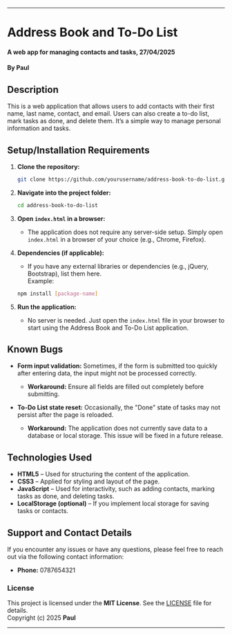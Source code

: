 
---

# **Address Book and To-Do List**  
#### A web app for managing contacts and tasks, 27/04/2025  
#### By **Paul**

## **Description**  
This is a web application that allows users to add contacts with their first name, last name, contact, and email. Users can also create a to-do list, mark tasks as done, and delete them. It’s a simple way to manage personal information and tasks.

## **Setup/Installation Requirements**  
1. **Clone the repository:**
   ```bash
   git clone https://github.com/yourusername/address-book-to-do-list.git
   ```

2. **Navigate into the project folder:**
   ```bash
   cd address-book-to-do-list
   ```

3. **Open `index.html` in a browser:**
   - The application does not require any server-side setup. Simply open `index.html` in a browser of your choice (e.g., Chrome, Firefox).

4. **Dependencies (if applicable):**
   - If you have any external libraries or dependencies (e.g., jQuery, Bootstrap), list them here.  
   Example: 
   ```bash
   npm install [package-name]
   ```

5. **Run the application:**
   - No server is needed. Just open the `index.html` file in your browser to start using the Address Book and To-Do List application.

## **Known Bugs**  
- **Form input validation:** Sometimes, if the form is submitted too quickly after entering data, the input might not be processed correctly.  
  - **Workaround:** Ensure all fields are filled out completely before submitting.

- **To-Do List state reset:** Occasionally, the "Done" state of tasks may not persist after the page is reloaded.  
  - **Workaround:** The application does not currently save data to a database or local storage. This issue will be fixed in a future release.

## **Technologies Used**  
- **HTML5** – Used for structuring the content of the application.
- **CSS3** – Applied for styling and layout of the page.
- **JavaScript** – Used for interactivity, such as adding contacts, marking tasks as done, and deleting tasks.
- **LocalStorage (optional)** – If you implement local storage for saving tasks or contacts.

## **Support and Contact Details**  
If you encounter any issues or have any questions, please feel free to reach out via the following contact information:  
- **Phone:** 0787654321

### **License**  
This project is licensed under the **MIT License**. See the [LICENSE](LICENSE) file for details.  
Copyright (c) 2025 **Paul**

---